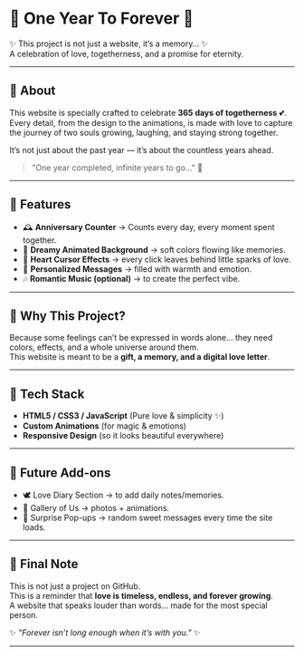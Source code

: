 # 💖 One Year To Forever 💖  

✨ This project is not just a website, it’s a memory… ✨  
A celebration of love, togetherness, and a promise for eternity.  

---

## 🌸 About  
This website is specially crafted to celebrate **365 days of togetherness** 💕.  
Every detail, from the design to the animations, is made with love to capture the journey of two souls growing, laughing, and staying strong together.  

It’s not just about the past year — it’s about the countless years ahead.  
> "One year completed, infinite years to go..." 🌙  

---

## 🌈 Features  
- 🕰️ **Anniversary Counter** → Counts every day, every moment spent together.  
- 🌌 **Dreamy Animated Background** → soft colors flowing like memories.  
- 💖 **Heart Cursor Effects** → every click leaves behind little sparks of love.  
- 📖 **Personalized Messages** → filled with warmth and emotion.  
- 🎶 **Romantic Music (optional)** → to create the perfect vibe.  

---

## 🎀 Why This Project?  
Because some feelings can’t be expressed in words alone… they need colors, effects, and a whole universe around them.  
This website is meant to be a **gift, a memory, and a digital love letter**.  

---

## 💞 Tech Stack  
- **HTML5 / CSS3 / JavaScript** (Pure love & simplicity ✨)  
- **Custom Animations** (for magic & emotions)  
- **Responsive Design** (so it looks beautiful everywhere)  

---

## 🌟 Future Add-ons  
- 🕊️ Love Diary Section → to add daily notes/memories.  
- 🌸 Gallery of Us → photos + animations.  
- 💌 Surprise Pop-ups → random sweet messages every time the site loads.  

---

## 🌙 Final Note  
This is not just a project on GitHub.  
This is a reminder that **love is timeless, endless, and forever growing**.  
A website that speaks louder than words… made for the most special person.  

✨ *"Forever isn’t long enough when it’s with you."* ✨


---
